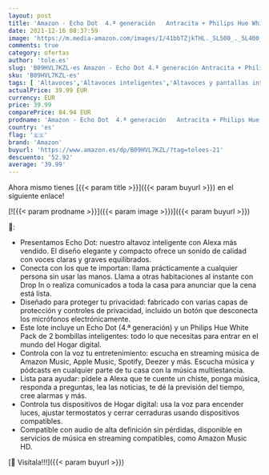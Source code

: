 ```yaml
---
layout: post
title: 'Amazon - Echo Dot  4.ª generación   Antracita + Philips Hue White Pack de 2 bombillas inteligentes  compatible con Alexa - Kit de inicio de Hogar digital'
date: 2021-12-16 08:37:59
image: 'https://m.media-amazon.com/images/I/41bbTZjkTHL._SL500_._SL400_.jpg'
comments: true
category: ofertas
author: 'tole.es'
slug: 'B09HVL7KZL-es Amazon - Echo Dot 4.ª generación Antracita + Philips Hue...'
sku: 'B09HVL7KZL-es'
tags: [ 'Altavoces','Altavoces inteligentes','Altavoces y pantallas inteligentes Echo','Dispositivos Amazon','Dispositivos Amazon y Accesorios','Electrónica','Equipos de audio y Hi-Fi','alexa','amazon','hue','philips', ]
actualPrice: 39.99 EUR
currency: EUR
price: 39.99
comparePrice: 84.94 EUR
prodname: 'Amazon - Echo Dot  4.ª generación   Antracita + Philips Hue White Pack de 2 bombillas inteligentes  compatible con Alexa - Kit de inicio de Hogar digital'
country: 'es'
flag: '🇪🇸'
brand: 'Amazon'
buyurl: 'https://www.amazon.es/dp/B09HVL7KZL/?tag=tolees-21'
descuento: '52.92'
average: '39.99'
---
```


Ahora mismo tienes [{{< param title >}}]({{< param buyurl >}}) en el siguiente enlace!

[![{{< param prodname >}}]({{< param image >}})]({{< param buyurl >}})

🔎:

- Presentamos Echo Dot: nuestro altavoz inteligente con Alexa más vendido. El diseño elegante y compacto ofrece un sonido de calidad con voces claras y graves equilibrados.
- Conecta con los que te importan: llama prácticamente a cualquier persona sin usar las manos. Llama a otras habitaciones al instante con Drop In o realiza comunicados a toda la casa para anunciar que la cena está lista.
- Diseñado para proteger tu privacidad: fabricado con varias capas de protección y controles de privacidad, incluido un botón que desconecta los micrófonos electrónicamente.
- Este lote incluye un Echo Dot (4.ª generación) y un Philips Hue White Pack de 2 bombillas inteligentes: todo lo que necesitas para entrar en el mundo del Hogar digital.
- Controla con la voz tu entretenimiento: escucha en streaming música de Amazon Music, Apple Music, Spotify, Deezer y más. Escucha música y pódcasts en cualquier parte de tu casa con la música multiestancia.
- Lista para ayudar: pídele a Alexa que te cuente un chiste, ponga música, responda a preguntas, lea las noticias, te dé la previsión del tiempo, cree alarmas y más.
- Controla tus dispositivos de Hogar digital: usa la voz para encender luces, ajustar termostatos y cerrar cerraduras usando dispositivos compatibles.
- Compatible con audio de alta definición sin pérdidas, disponible en servicios de música en streaming compatibles, como Amazon Music HD.

[🛒 Visítala!!!]({{< param buyurl >}})
